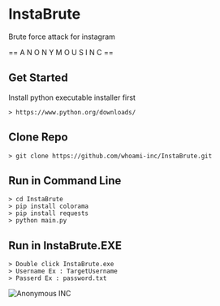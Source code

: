 # InstaBrute
Brute force attack for instagram

== A N O N Y M O U S I N C ==

## Get Started
Install python executable installer first
```
> https://www.python.org/downloads/
```

## Clone Repo
```
> git clone https://github.com/whoami-inc/InstaBrute.git
```

## Run in Command Line
```
> cd InstaBrute
> pip install colorama
> pip install requests
> python main.py
```

## Run in InstaBrute.EXE
```
> Double click InstaBrute.exe
> Username Ex : TargetUsername
> Passerd Ex : password.txt 
```

![Anonymous INC](https://github.com/whoami-inc/InstaBrute/blob/main/img/instabruteinc.jpg?raw=true)
